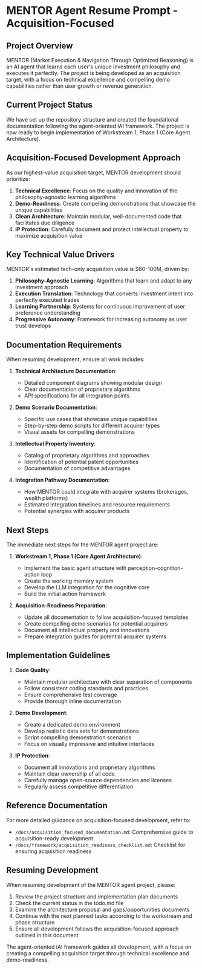 # MENTOR Agent Resume Prompt - Acquisition-Focused

## Project Overview

MENTOR (Market Execution & Navigation Through Optimized Reasoning) is an AI agent that learns each user's unique investment philosophy and executes it perfectly. The project is being developed as an acquisition target, with a focus on technical excellence and compelling demo capabilities rather than user growth or revenue generation.

## Current Project Status

We have set up the repository structure and created the foundational documentation following the agent-oriented iAI framework. The project is now ready to begin implementation of Workstream 1, Phase 1 (Core Agent Architecture).

## Acquisition-Focused Development Approach

As our highest-value acquisition target, MENTOR development should prioritize:

1. **Technical Excellence**: Focus on the quality and innovation of the philosophy-agnostic learning algorithms
2. **Demo-Readiness**: Create compelling demonstrations that showcase the unique capabilities
3. **Clean Architecture**: Maintain modular, well-documented code that facilitates due diligence
4. **IP Protection**: Carefully document and protect intellectual property to maximize acquisition value

## Key Technical Value Drivers

MENTOR's estimated tech-only acquisition value is $80-100M, driven by:
1. **Philosophy-Agnostic Learning**: Algorithms that learn and adapt to any investment approach
2. **Execution Translation**: Technology that converts investment intent into perfectly executed trades
3. **Learning Partnership**: Systems for continuous improvement of user preference understanding
4. **Progressive Autonomy**: Framework for increasing autonomy as user trust develops

## Documentation Requirements

When resuming development, ensure all work includes:

1. **Technical Architecture Documentation**:
   - Detailed component diagrams showing modular design
   - Clear documentation of proprietary algorithms
   - API specifications for all integration points

2. **Demo Scenario Documentation**:
   - Specific use cases that showcase unique capabilities
   - Step-by-step demo scripts for different acquirer types
   - Visual assets for compelling demonstrations

3. **Intellectual Property Inventory**:
   - Catalog of proprietary algorithms and approaches
   - Identification of potential patent opportunities
   - Documentation of competitive advantages

4. **Integration Pathway Documentation**:
   - How MENTOR could integrate with acquirer systems (brokerages, wealth platforms)
   - Estimated integration timelines and resource requirements
   - Potential synergies with acquirer products

## Next Steps

The immediate next steps for the MENTOR agent project are:

1. **Workstream 1, Phase 1 (Core Agent Architecture)**:
   - Implement the basic agent structure with perception-cognition-action loop
   - Create the working memory system
   - Develop the LLM integration for the cognitive core
   - Build the initial action framework

2. **Acquisition-Readiness Preparation**:
   - Update all documentation to follow acquisition-focused templates
   - Create compelling demo scenarios for potential acquirers
   - Document all intellectual property and innovations
   - Prepare integration guides for potential acquirer systems

## Implementation Guidelines

1. **Code Quality**:
   - Maintain modular architecture with clear separation of components
   - Follow consistent coding standards and practices
   - Ensure comprehensive test coverage
   - Provide thorough inline documentation

2. **Demo Development**:
   - Create a dedicated demo environment
   - Develop realistic data sets for demonstrations
   - Script compelling demonstration scenarios
   - Focus on visually impressive and intuitive interfaces

3. **IP Protection**:
   - Document all innovations and proprietary algorithms
   - Maintain clear ownership of all code
   - Carefully manage open-source dependencies and licenses
   - Regularly assess competitive differentiation

## Reference Documentation

For more detailed guidance on acquisition-focused development, refer to:
- `/docs/acquisition_focused_documentation.md`: Comprehensive guide to acquisition-ready development
- `/docs/framework/acquisition_readiness_checklist.md`: Checklist for ensuring acquisition readiness

## Resuming Development

When resuming development of the MENTOR agent project, please:

1. Review the project structure and implementation plan documents
2. Check the current status in the todo.md file
3. Examine the architecture proposal and gaps/opportunities documents
4. Continue with the next planned tasks according to the workstream and phase structure
5. Ensure all development follows the acquisition-focused approach outlined in this document

The agent-oriented iAI framework guides all development, with a focus on creating a compelling acquisition target through technical excellence and demo-readiness.
